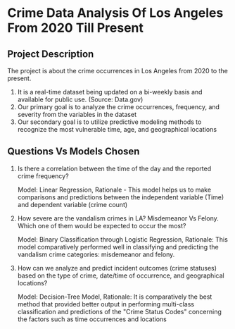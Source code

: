 # Crime Data Analysis Of Los Angeles From 2020 Till Present

##  Project Description
The project is about the crime occurrences in Los Angeles from 2020 to the present.
1. ​It is a real-time dataset being updated on a bi-weekly basis and available for public use. (Source: Data.gov)​
2. Our primary goal is to analyze the crime occurrences, frequency, and severity from the variables in the dataset
3. Our secondary goal is to utilize predictive modeling methods to recognize the most vulnerable time, age, and geographical locations

## ​Questions Vs Models Chosen​
1. Is there a correlation between the time of the day and the reported crime frequency?
   
   Model: Linear Regression, Rationale - This model helps us to make comparisons and predictions between the independent variable (Time) and dependent variable (crime count)

2. How severe are the vandalism crimes in LA? Misdemeanor Vs Felony. Which one of them would be expected to occur the most?

   Model: Binary Classification through Logistic Regression, Rationale: This model comparatively performed well in classifying and predicting the vandalism crime categories: misdemeanor and felony.​

3. ​How can we analyze and predict incident outcomes (crime statuses) based on the type of crime, date/time of occurrence, and geographical locations?

   Model: Decision-Tree Model, Rationale: It is comparatively the best method that provided better output in performing multi-class classification and predictions of the "Crime Status Codes" concerning the factors such as time occurrences and locations
